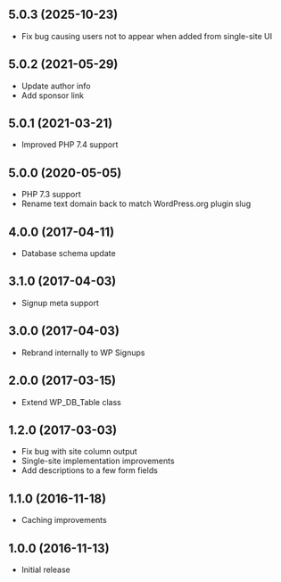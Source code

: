 ## 5.0.3 (2025-10-23)
* Fix bug causing users not to appear when added from single-site UI

## 5.0.2 (2021-05-29)
* Update author info
* Add sponsor link

## 5.0.1 (2021-03-21)
* Improved PHP 7.4 support

## 5.0.0 (2020-05-05)
* PHP 7.3 support
* Rename text domain back to match WordPress.org plugin slug

## 4.0.0 (2017-04-11)
* Database schema update

## 3.1.0 (2017-04-03)
* Signup meta support

## 3.0.0 (2017-04-03)
* Rebrand internally to WP Signups

## 2.0.0 (2017-03-15)
* Extend WP_DB_Table class

## 1.2.0 (2017-03-03)
* Fix bug with site column output
* Single-site implementation improvements
* Add descriptions to a few form fields

## 1.1.0 (2016-11-18)
* Caching improvements

## 1.0.0 (2016-11-13)
* Initial release
